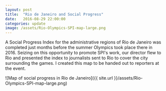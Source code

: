 ```yaml
---
layout: post
title:  "Rio de Janeiro and Social Progress"
date:   2016-08-29 22:00:00
categories: update
image: /assets/Rio-Olympics-SPI-map-large.png
---
```


A Social Progress Index for the administrative regions of Rio de Janeiro was completed just months before the summer Olympics took place there in 2016. Seizing on this opportunity to promote SPI's work, our director flew to Rio and presented the index to journalists sent to Rio to cover the city surrounding the games. I created this map to be handed out to reporters at the event.

![Map of social progress in Rio de Janeiro]({{ site.url }}/assets/Rio-Olympics-SPI-map-large.png)
